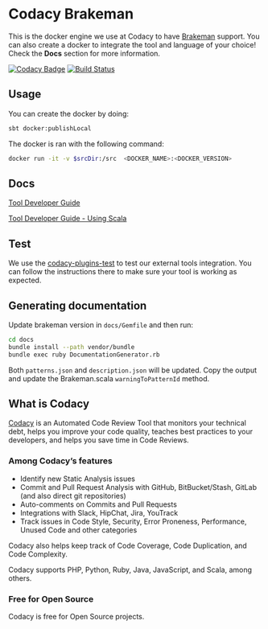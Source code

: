 # Codacy Brakeman

This is the docker engine we use at Codacy to have [Brakeman](http://brakemanscanner.org/) support.
You can also create a docker to integrate the tool and language of your choice!
Check the **Docs** section for more information.

[![Codacy Badge](https://api.codacy.com/project/badge/grade/25f3667db77c4c638be01d9f7453dec8)](https://www.codacy.com/app/Codacy/codacy-brakeman)
[![Build Status](https://circleci.com/gh/codacy/codacy-brakeman.svg?style=shield&circle-token=:circle-token)](https://circleci.com/gh/codacy/codacy-brakeman)

## Usage

You can create the docker by doing:

```bash
sbt docker:publishLocal
```

The docker is ran with the following command:

```bash
docker run -it -v $srcDir:/src  <DOCKER_NAME>:<DOCKER_VERSION>
```

## Docs

[Tool Developer Guide](https://support.codacy.com/hc/en-us/articles/207994725-Tool-Developer-Guide)

[Tool Developer Guide - Using Scala](https://support.codacy.com/hc/en-us/articles/207280379-Tool-Developer-Guide-Using-Scala)

## Test

We use the [codacy-plugins-test](https://github.com/codacy/codacy-plugins-test) to test our external tools integration.
You can follow the instructions there to make sure your tool is working as expected.

## Generating documentation

Update brakeman version in `docs/Gemfile` and then run:
``` bash
cd docs
bundle install --path vendor/bundle
bundle exec ruby DocumentationGenerator.rb
```
Both `patterns.json` and `description.json` will be updated.
Copy the output and update the Brakeman.scala `warningToPatternId` method.

## What is Codacy

[Codacy](https://www.codacy.com/) is an Automated Code Review Tool that monitors your technical debt, helps you improve your code quality, teaches best practices to your developers, and helps you save time in Code Reviews.

### Among Codacy’s features

- Identify new Static Analysis issues
- Commit and Pull Request Analysis with GitHub, BitBucket/Stash, GitLab (and also direct git repositories)
- Auto-comments on Commits and Pull Requests
- Integrations with Slack, HipChat, Jira, YouTrack
- Track issues in Code Style, Security, Error Proneness, Performance, Unused Code and other categories

Codacy also helps keep track of Code Coverage, Code Duplication, and Code Complexity.

Codacy supports PHP, Python, Ruby, Java, JavaScript, and Scala, among others.

### Free for Open Source

Codacy is free for Open Source projects.

